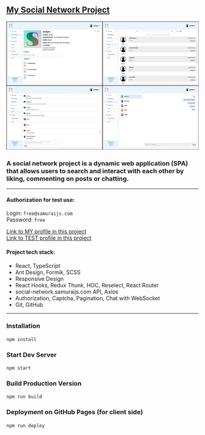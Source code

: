 ## [My Social Network Project](https://exslym.github.io/My-Social-Network/)

[![preview](https://github.com/exslym/My-Social-Network/blob/master/public/assets/preview.jpg)](https://exslym.github.io/My-Social-Network/)

### A social network project is a dynamic web application (SPA) that allows users to search and interact with each other by liking, commenting on posts or chatting.

<!-- ### Vercel: [https://social-network-exslym.vercel.app](https://social-network-exslym.vercel.app) -->

---

#### Authorization for test use:

Login: `free@samuraijs.com`  
Password: `free`

[Link to MY profile in this project](https://exslym.github.io/My-Social-Network/#/profile/24070)  
[Link to TEST profile in this project](https://exslym.github.io/My-Social-Network/#/profile/1079)

#### Project tech stack:

- React, TypeScript
- Ant Design, Formik, SCSS
- Responsive Design
- React Hooks, Redux Thunk, HOC, Reselect, React Router
- social-network.samuraijs.com API, Axios
- Authorization, Captcha, Pagination, Chat with WebSocket
- Git, GitHub

---

### Installation

```
npm install
```

### Start Dev Server

```
npm start
```

### Build Production Version

```
npm run build
```

### Deployment on GitHub Pages (for client side)

```
npm run deploy
```
